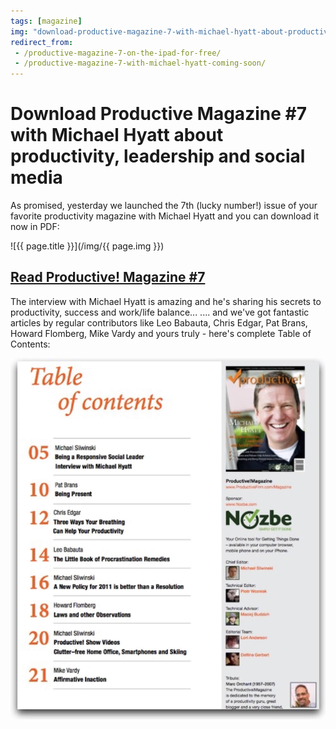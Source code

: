```yaml
---
tags: [magazine]
img: "download-productive-magazine-7-with-michael-hyatt-about-productivity-leadership-and-social-media.jpg"
redirect_from:
 - /productive-magazine-7-on-the-ipad-for-free/
 - /productive-magazine-7-with-michael-hyatt-coming-soon/
---
```


# Download Productive Magazine #7 with Michael Hyatt about productivity, leadership and social media

As promised, yesterday we launched the 7th (lucky number!) issue of your favorite productivity magazine with Michael Hyatt and you can download it now in PDF: 

<!--More-->

![{{ page.title }}](/img/{{ page.img }})

## [Read Productive! Magazine #7](http://productivemag.com/7)

The interview with Michael Hyatt is amazing and he's sharing his secrets to productivity, success and work/life balance... .... and we've got fantastic articles by regular contributors like Leo Babauta, Chris Edgar, Pat Brans, Howard Flomberg, Mike Vardy and yours truly - here's complete Table of Contents: 

![{{ page.title }} 2](/img/download-productive-magazine-7-with-michael-hyatt-about-productivity-leadership-and-social-media-2.jpg)


[n]: https://michael.gratis/nozbe
